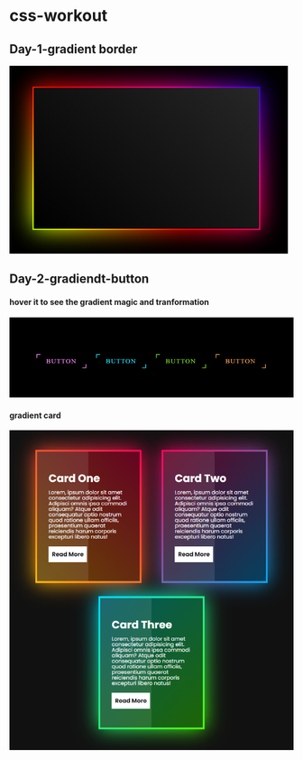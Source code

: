 # css-workout

## Day-1-gradient border
![](Day-1-gradient%20border/output.png)
## Day-2-gradiendt-button
#### hover it to see the gradient magic and tranformation
![](Day-2-gradiendt-button/output.png)
#### gradient card
![](Day-3-gradient-card/output.png)
